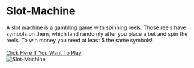 # Slot-Machine
A slot machine is a gambling game with spinning reels. Those reels have symbols on them, which land randomly after you place a bet and spin the reels. To win money you need at least 5 the same symbols!
<br/>
<br/>
[Click Here If You Want To Play](https://replit.com/@HristianBalevsk/Slot-Machine-1?v=1)
<br/>
![Slot-Machine](https://user-images.githubusercontent.com/114162692/225643231-72b875e9-0cce-4c9b-95d0-a7a3449a1b8e.jpg)
